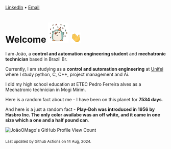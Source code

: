 [LinkedIn](https://www.linkedin.com/in/joão-pedro-gozzoli-b95641301/) &bull;
[Email](joaopedrogozzoli@gmail.com)

# Welcome <img src="happy.gif" height="64px" /> <img src="wave.gif" height="32px" />

I am João, a  **control and automation engineering student** and **mechatronic technician** based in Brazil Br.

Currently, I am studying as a **control and automation engineering** at [Unifei](https://unifei.edu.br) where I study python, C, C++, project management and Ai.

I did my high school education at ETEC Pedro Ferreira alves as a Mechatronic technician in Mogi Mirim.

Here is a random fact about me - I have been on this planet for **7534 days**.

And here is a just a random fact -  **Play-Doh was introduced in 1956 by Hasbro Inc. The only color availabe was an off white, and it came in one size which a one and a half pound can**.

![JoãoOMago's GitHub Profile View Count](https://komarev.com/ghpvc/?username=JoaoOMago)

<sub>Last updated by Github Actions on 14 Aug, 2024.</sub>
